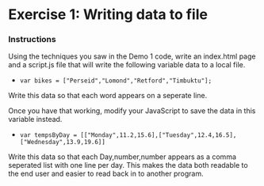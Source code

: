 # Exercise 1: Writing data to file

### Instructions
Using the techniques you saw in the Demo 1 code, write an index.html page and a script.js file that will write the following variable data to a local file.

- `var bikes = ["Perseid","Lomond","Retford","Timbuktu"];`

Write this data so that each word appears on a seperate line.

Once you have that working, modify your JavaScript to save the data in this variable instead. 

- `var tempsByDay = [["Monday",11.2,15.6],["Tuesday",12.4,16.5],["Wednesday",13.9,19.6]]`

Write this data so that each Day,number,number appears as a comma seperated list with one line per day. This makes the data both readable to the end user and easier to read back in to another program.

